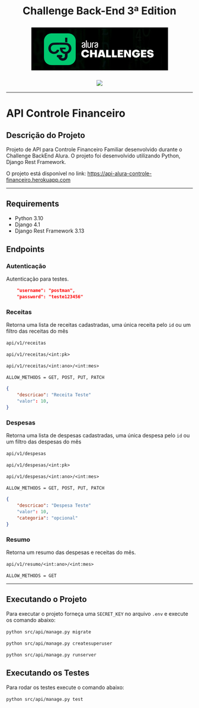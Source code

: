 <h1 align="center">
	<p align="center">Challenge Back-End 3ª Edition</p>
	<a href="https://www.alura.com.br/challenges/back-end-3"><img src="docs\img\challenges-logo.png" alt="Alura Challenges"></a>
</h1>

<div align="center" id="badges">
    <img src="https://img.shields.io/badge/STATUS-WIP-red"/>
</div>

---

# API Controle Financeiro
## Descrição do Projeto
Projeto de API para Controle Financeiro Familiar desenvolvido durante o Challenge BackEnd Alura. O projeto foi desenvolvido utilizando Python, Django Rest Framework.

O projeto está disponível no link: https://api-alura-controle-financeiro.herokuapp.com

---

## Requirements
- Python 3.10
- Django 4.1
- Django Rest Framework 3.13

## Endpoints
### Autenticação
Autenticação para testes.
```json
    "username": "postman",
    "password": "teste123456"
```

### Receitas
Retorna uma lista de receitas cadastradas, uma única receita pelo `id` ou um filtro das receitas do mês

`api/v1/receitas`

`api/v1/receitas/<int:pk>`

`api/v1/receitas/<int:ano>/<int:mes>`

`ALLOW_METHODS = GET, POST, PUT, PATCH`
```json
{
    "descricao": "Receita Teste"
    "valor": 10,
}
```

### Despesas
Retorna uma lista de despesas cadastradas, uma única despesa pelo `id` ou um filtro das despesas do mês

`api/v1/despesas`

`api/v1/despesas/<int:pk>`

`api/v1/despesas/<int:ano>/<int:mes>`

`ALLOW_METHODS = GET, POST, PUT, PATCH`
```json
{
    "descricao": "Despesa Teste"
    "valor": 10,
    "categoria": "opcional"
}
```

### Resumo
Retorna um resumo das despesas e receitas do mês.

`api/v1/resumo/<int:ano>/<int:mes>`

`ALLOW_METHODS = GET`

---

## Executando o Projeto
Para executar o projeto forneça uma `SECRET_KEY` no arquivo `.env` e execute os comando abaixo:

`python src/api/manage.py migrate`

`python src/api/manage.py createsuperuser`

`python src/api/manage.py runserver`


## Executando os Testes
Para rodar os testes execute o comando abaixo:

`python src/api/manage.py test`
